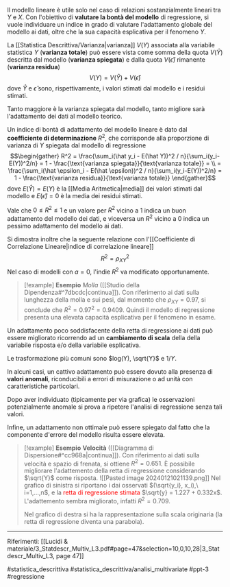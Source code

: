 Il modello lineare è utile solo nel caso di relazioni sostanzialmente lineari tra $Y$ e $X$.
Con l'obiettivo di **valutare la bontà del modello** di regressione, si vuole individuare un indice in grado di valutare l'adattamento globale del modello ai dati, oltre che la sua capacità esplicativa per il fenomeno $Y$.

La [[Statistica Descrittiva/Varianza|varianza]] $V(Y)$ associata alla variabile statistica $Y$ (**varianza totale**) può essere vista come somma della quota $V(\hat Y)$ descritta dal modello (**varianza spiegata**) e dalla quota $V (\hat \epsilon)$ rimanente (**varianza residua**) $$V(Y) = V(\hat Y)+V(\hat \epsilon)$$ dove $\hat Y$ e $\hat \epsilon$ sono, rispettivamente, i valori stimati dal modello e i residui stimati.

Tanto maggiore è la varianza spiegata dal modello, tanto migliore sarà l'adattamento dei dati al modello teorico.

Un indice di bontà di adattamento del modello lineare è dato dal **coefficiente di determinazione** $R^2$, che corrisponde alla proporzione di varianza di $Y$ spiegata dal modello di regressione $$\begin{gather} R^2 = \frac{\sum_i(\hat y_i - E(\hat Y))^2 / n}{\sum_i(y_i-E(Y))^2/n} = 1 - \frac{\text{varianza spiegata}}{\text{varianza totale}} = \\ 
= \frac{\sum_i(\hat \epsilon_i - E(\hat \epsilon))^2 / n}{\sum_i(y_i-E(Y))^2/n} = 1 - \frac{\text{varianza residua}}{\text{varianza totale}} \end{gather}$$dove $E(\hat Y) = E(Y)$ è la [[Media Aritmetica|media]] dei valori stimati dal modello e $E(\hat \epsilon) = 0$ è la media dei residui stimati.

Vale che $0 \le R^2 \le 1$ e un valore per $R^2$ vicino a 1 indica un buon adattamento del modello dei dati, e viceversa un $R^2$ vicino a 0 indica un pessimo adattamento del modello ai dati.

Si dimostra inoltre che la seguente relazione con l'[[Coefficiente di Correlazione Lineare|indice di correlazione lineare]] $$R^2 = \rho^2_{XY}$$
Nel caso di modelli con $a=0$, l'indie $R^2$ va modificato opportunamente.

>[!example] **Esempio**
>*Molla* ([[Studio della Dipendenza#^7dbcdc|continua]]). Con riferimento ai dati sulla lunghezza della molla e sui pesi, dal momento che $\rho_{XY} = 0.97$, si conclude che $R^2 = 0.97^2 = 0.9409$. Quindi il modello di regressione presenta una elevata capacità esplicativa per il fenomeno in esame.

Un adattamento poco soddisfacente della retta di regressione ai dati può essere migliorato ricorrendo ad un **cambiamento di scala** della della variabile risposta e/o della variabile esplicativa.

Le trasformazione più comuni sono $log(Y), \sqrt{Y}$ e $1/Y$.

In alcuni casi, un cattivo adattamento può essere dovuto alla presenza di **valori anomali**, riconducibili a errori di misurazione o ad unità con caratteristiche particolari.

Dopo aver individuato (tipicamente per via grafica) le osservazioni potenzialmente anomale si prova a ripetere l'analisi di regressione senza tali valori.

Infine, un adattamento non ottimale può essere spiegato dal fatto che la componente d'errore del modello risulta essere elevata.

>[!example] **Esempio**
>**Velocità** ([[Diagramma di Dispersione#^cc968a|continua]]). Con riferimento ai dati sulla velocità e spazio di frenata, si ottiene $R^2 = 0.651$. È possibile migliorare l'adattemento della retta di regressione considerando $\sqrt{Y}$ come risposta.
>![[Pasted image 20240121021139.png]]
>Nel grafico di sinistra si riportano i dai osservati $(\sqrt{y_i}, x_i),\ i=1,...,n$, e la <span style="color: red">retta di regressione stimata</span> $\sqrt{y} = 1.227 + 0.332x$. L'adattemento sembra migliorato, infatti $R^2 = 0.709$.
>
>Nel grafico di destra si ha la rappresentazione sulla scala originaria (la retta di regressione diventa una parabola).

***
Riferimenti:
[[Lucidi & materiale/3_Statdescr_Multiv_L3.pdf#page=47&selection=10,0,10,28|3_Statdescr_Multiv_L3, page 47]]

#statistica_descrittiva 
#statistica_descrittiva/analisi_multivariate 
#ppt-3 
#regressione